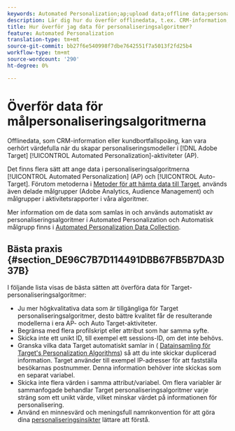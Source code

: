```yaml
---
keywords: Automated Personalization;ap;upload data;offline data;personaliseringsalgoritm;auto target;auto target;best practices
description: Lär dig hur du överför offlinedata, t.ex. CRM-information, när du skapar personaliseringsmodeller i Adobe Target Automated Personalization-aktiviteter (AP).
title: Hur överför jag data för personaliseringsalgoritmer?
feature: Automated Personalization
translation-type: tm+mt
source-git-commit: bb27f6e540998f7dbe7642551f7a5013f2fd25b4
workflow-type: tm+mt
source-wordcount: '290'
ht-degree: 0%

---
```



# Överför data för målpersonaliseringsalgoritmerna

Offlinedata, som CRM-information eller kundbortfallspoäng, kan vara oerhört värdefulla när du skapar personaliseringsmodeller i [!DNL Adobe Target] [!UICONTROL Automated Personalization]-aktiviteter (AP).

Det finns flera sätt att ange data i personaliseringsalgoritmerna [!UICONTROL Automated Personalization] (AP) och [!UICONTROL Auto-Target]. Förutom metoderna i [Metoder för att hämta data till Target](/help/c-implementing-target/c-considerations-before-you-implement-target/c-methods-to-get-data-into-target/methods-to-get-data-into-target.md#concept_0069C0EFB56C4700BB33F2F35C2B9B17), används även delade målgrupper (Adobe Analytics, Audience Management) och målgrupper i aktivitetsrapporter i våra algoritmer.

Mer information om de data som samlas in och används automatiskt av personaliseringsalgoritmer i Automated Personalization och Automatisk målgrupp finns i [Automated Personalization Data Collection](/help/c-activities/t-automated-personalization/ap-data.md).

## Bästa praxis {#section_DE96C7B7D114491DBB67FB5B7DA3D37B}

I följande lista visas de bästa sätten att överföra data för Target-personaliseringsalgoritmer:

* Ju mer högkvalitativa data som är tillgängliga för Target personaliseringsalgoritmer, desto bättre kvalitet får de resulterande modellerna i era AP- och Auto Target-aktiviteter.
* Begränsa med flera profilskript eller attribut som har samma syfte.
* Skicka inte ett unikt ID, till exempel ett sessions-ID, om det inte behövs.
* Granska vilka data Target automatiskt samlar in ( [Datainsamling för Target&#39;s Personalization Algorithms](/help/c-activities/t-automated-personalization/ap-data.md)) så att du inte skickar duplicerad information. Target använder till exempel IP-adresser för att fastställa besökarnas postnummer. Denna information behöver inte skickas som en separat variabel.
* Skicka inte flera värden i samma attribut/variabel. Om flera variabler är sammanfogade behandlar Target personaliseringsalgoritmer varje sträng som ett unikt värde, vilket minskar värdet på informationen för personalisering.
* Använd en minnesvärd och meningsfull namnkonvention för att göra dina [personaliseringsinsikter](/help/c-reports/c-personalization-insights-reports/personalization-insights-reports.md#concept_A897070E1EDC403EB84CFB7A6ECAD767) lättare att förstå.

